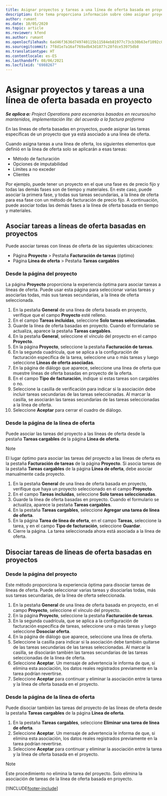 ```yaml
---
title: Asignar proyectos y tareas a una línea de oferta basada en proyecto
description: Este tema proporciona información sobre cómo asignar proyectos y tareas a una línea de tareas basada en proyectos.
author: rumant
ms.date: 10/05/2020
ms.topic: article
ms.reviewer: kfend
ms.author: rumant
ms.openlocfilehash: 6ad46f3636d749740115b11584eb81977c73cb30b63ef1092c0c2aac97cbc647
ms.sourcegitcommit: 7f8d1e7a16af769adb43d1877c28fdce53975db8
ms.translationtype: HT
ms.contentlocale: es-ES
ms.lasthandoff: 08/06/2021
ms.locfileid: "6988267"
---
```

# <a name="map-projects-and-tasks-to-a-project-based-quote-line"></a>Asignar proyectos y tareas a una línea de oferta basada en proyecto

_**Se aplica a:** Project Operations para escenarios basados en recursos/no mantenidos, implementación lite: del acuerdo a la factura proforma_

En las líneas de oferta basadas en proyectos, puede asignar las tareas específicas de un proyecto que ya está asociado a una línea de oferta.

Cuando asigna tareas a una línea de oferta, los siguientes elementos que definió en la línea de oferta solo se aplicarán a esas tareas:

- Método de facturación
- Opciones de imputabilidad
- Límites a no exceder
- Clientes

Por ejemplo, puede tener un proyecto en el que una fase es de precio fijo y todas las demás fases son de tiempo y materiales. En este caso, puede asociar la primera fase, y todas sus tareas secundarias, a la línea de oferta para esa fase con un método de facturación de precio fijo. A continuación, puede asociar todas las demás fases a la línea de oferta basada en tiempo y materiales.

## <a name="associate-tasks-to-project-based-quote-lines"></a>Asociar tareas a líneas de oferta basadas en proyectos

Puede asociar tareas con líneas de oferta de las siguientes ubicaciones:

- Página **Proyecto** > Pestaña **Facturación de tareas** (óptimo)
- Página **Línea de oferta** > Pestaña **Tareas cargables** 

### <a name="from-the-project-page"></a>Desde la página del proyecto

La página **Proyecto** proporciona la experiencia óptima para asociar tareas a líneas de oferta. Puede usar esta página para seleccionar varias tareas y asociarlas todas, más sus tareas secundarias, a la línea de oferta seleccionada.

1. En la pestaña **General** de una línea de oferta basada en proyecto, verifique que el campo **Proyecto** esté relleno.
2. En el campo **Tareas incluidas**, seleccione **Solo tareas seleccionadas**.
3. Guarde la línea de oferta basadas en proyecto. Cuando el formulario se actualiza, aparece la pestaña **Tareas cargables**.
4. En la pestaña **General**, seleccione el vínculo del proyecto en el campo **Proyecto**.
5. En la página **Proyecto**, seleccione la pestaña **Facturación de tareas**.
6. En la segunda cuadrícula, que se aplica a la configuración de facturación específica de la tarea, seleccione una o más tareas y luego seleccione **Líneas de oferta asociadas**.
7. En la página de diálogo que aparece, seleccione una línea de oferta que muestre líneas de oferta basadas en proyecto de la oferta.
8. En el campo **Tipo de facturación**, indique si estas tareas son cargables o no.
9. Seleccione la casilla de verificación para indicar si la asociación debe incluir tareas secundarias de las tareas seleccionadas. Al marcar la casilla, se asociarán las tareas secundarias de las tareas seleccionadas a la línea de oferta.
10. Seleccione **Aceptar** para cerrar el cuadro de diálogo.

### <a name="from-the-quote-line-page"></a>Desde la página de la línea de oferta

Puede asociar las tareas del proyecto a las líneas de oferta desde la pestaña **Tareas cargables** de la página **Línea de oferta**.

>[!NOTE]
>El lugar óptimo para asociar las tareas del proyecto a las líneas de oferta es la pestaña **Facturación de tareas** de la página **Proyecto**. Si asocia tareas de la pestaña **Tareas cargables** de la página **Línea de oferta**, debe asociar manualmente cada proyecto.

1. En la pestaña **General** de una línea de oferta basada en proyecto, verifique que haya un proyecto seleccionado en el campo **Proyecto**.
2. En el campo **Tareas incluidas**, seleccione **Solo tareas seleccionadas**.
3. Guarde la línea de oferta basadas en proyecto. Cuando el formulario se actualiza, aparece la pestaña **Tareas cargables**.
4. En la pestaña **Tareas cargables**, seleccione **Agregar una tarea de línea de oferta**.
5. En la página **Tarea de línea de oferta**, en el campo **Tareas**, seleccione la tarea, y en el campo **Tipo de facturación**, seleccione **Guardar**. 
6. Cierre la página. La tarea seleccionada ahora está asociada a la línea de oferta.

## <a name="disassociate-tasks-from-projectbased-quote-lines"></a>Disociar tareas de líneas de oferta basadas en proyectos

### <a name="from-the-project-page"></a>Desde la página del proyecto

Este método proporciona la experiencia óptima para disociar tareas de líneas de oferta. Puede seleccionar varias tareas y disociarlas todas, más sus tareas secundarias, de la línea de oferta seleccionada.

1. En la pestaña **General** de una línea de oferta basada en proyecto, en el campo **Proyecto**, seleccione el vínculo del proyecto.
2. En la página **Proyecto**, seleccione la pestaña **Facturación de tareas**.
3. En la segunda cuadrícula, que se aplica a la configuración de facturación específica de tareas, seleccione una o más tareas y luego seleccione **Dosociar oferta**.
4. En la página de diálogo que aparece, seleccione una línea de oferta.
5. Seleccione la casilla para indicar si la asociación debe también quitarse de las tareas secundarias de las tareas seleccionadas. Al marcar la casilla, se disociarán también las tareas secundarias de las tareas seleccionadas de la línea de oferta.
6. Seleccione **Aceptar**. Un mensaje de advertencia le informa de que, si elimina esta asociación, los datos reales registrados previamente en la tarea podrían revertirse. 
7. Seleccione **Aceptar** para continuar y eliminar la asociación entre la tarea y la línea de oferta basada en el proyecto.

### <a name="from-the-quote-line-page"></a>Desde la página de la línea de oferta

Puede disociar también las tareas del proyecto de las líneas de oferta desde la pestaña **Tareas cargables** de la página **Línea de oferta**.

1. En la pestaña **Tareas cargables**, seleccione **Eliminar una tarea de línea de oferta**.
2. Seleccione **Aceptar**. Un mensaje de advertencia le informa de que, si elimina esta asociación, los datos reales registrados previamente en la tarea podrían revertirse. 
3. Seleccione **Aceptar** para continuar y eliminar la asociación entre la tarea y la línea de oferta basada en el proyecto.

>[!NOTE]
> Este procedimiento no elimina la tarea del proyecto. Solo elimina la asociación de tareas de la línea de oferta basada en proyecto.


[!INCLUDE[footer-include](../../includes/footer-banner.md)]